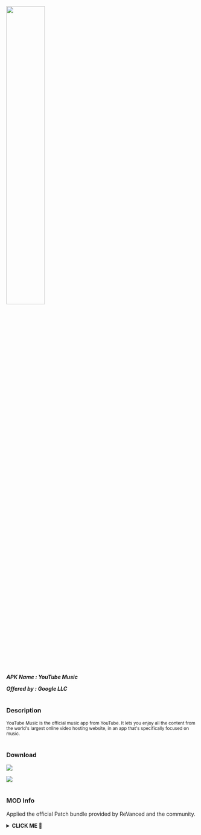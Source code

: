 <img src="https://is.gd/wUvmoI" style="width: 45%">

***APK Name : YouTube Music***

***Offered by : Google LLC***

#

### Description
<sub>
YouTube Music is the official music app from YouTube. It lets you enjoy all the content from the world's largest online video hosting website, in an app that's specifically focused on music.
</sub>

#

### Download
[![](https://img.shields.io/badge/dynamic/json?logo=YouTubeMusic&label=YouTube%20Music%20ARM-V7A&color=black&labelColor=black&style=for-the-badge&query=%24%5B"com.google.android.apps.youtube.music.apk"%5D&url=https%3A%2F%2Fis.gd%2F2wPvAM)](https://is.gd/DaunCd)

[![](https://img.shields.io/badge/dynamic/json?logo=YouTubeMusic&label=YouTube%20Music%20ARM64-V8A&color=black&labelColor=black&style=for-the-badge&query=%24%5B"com.google.android.apps.youtube.music.apk"%5D&url=https%3A%2F%2Fis.gd%2F2wPvAM)](https://is.gd/GJqtaT)

#

### MOD Info
Applied the official Patch bundle provided by ReVanced and the community.

<details><summary><b> CLICK ME 🥺 </b></summary>

> <sub> ~Removes the "Tell us which artists you like" card from the home screen.~ </sub>

> <sub> Removes all "Get Premium" evidences from the avatar menu. </sub>

> <sub> Enables minimized playback on Kids music. </sub>

> <sub> Hides the music category bar at the top of the homepage. </sub>

> <sub> Removes the upgrade tab from the pivot bar. </sub>

> <sub> Removes ads in the music player. </sub>

> <sub> Enables playing music in the background. </sub>

> <sub> Enables the option to play music without video. </sub>

> <sub> Adds more audio codec options. The new audio codecs usually result in better audio quality. </sub>

> <sub> Allows YouTube Music ReVanced to run without root and under a different package name. </sub>

</details>
